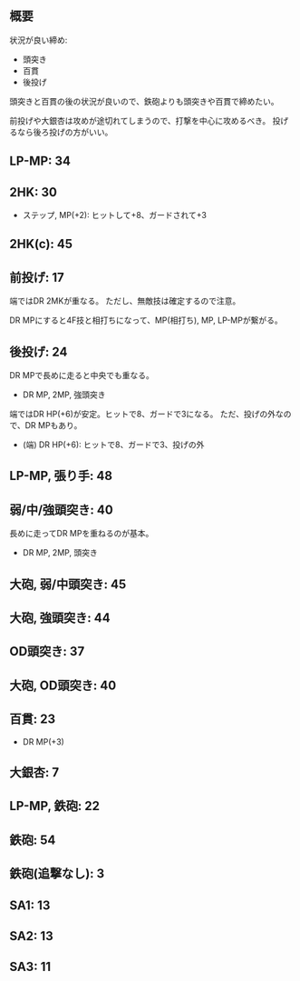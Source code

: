 ## 概要

状況が良い締め:

- 頭突き
- 百貫
- 後投げ

頭突きと百貫の後の状況が良いので、鉄砲よりも頭突きや百貫で締めたい。

前投げや大銀杏は攻めが途切れてしまうので、打撃を中心に攻めるべき。
投げるなら後ろ投げの方がいい。

## LP-MP: 34

## 2HK: 30

- ステップ, MP(+2): ヒットして+8、ガードされて+3

## 2HK(c): 45

## 前投げ: 17

端ではDR 2MKが重なる。
ただし、無敵技は確定するので注意。

DR MPにすると4F技と相打ちになって、MP(相打ち), MP, LP-MPが繋がる。

## 後投げ: 24

DR MPで長めに走ると中央でも重なる。

- DR MP, 2MP, 強頭突き

端ではDR HP(+6)が安定。ヒットで8、ガードで3になる。
ただ、投げの外なので、DR MPもあり。

- (端) DR HP(+6): ヒットで8、ガードで3、投げの外

## LP-MP, 張り手: 48

## 弱/中/強頭突き: 40

長めに走ってDR MPを重ねるのが基本。

- DR MP, 2MP, 頭突き

## 大砲, 弱/中頭突き: 45

## 大砲, 強頭突き: 44

## OD頭突き: 37

## 大砲, OD頭突き: 40

## 百貫: 23

- DR MP(+3)

## 大銀杏: 7

## LP-MP, 鉄砲: 22

## 鉄砲: 54

## 鉄砲(追撃なし): 3

## SA1: 13

## SA2: 13

## SA3: 11
